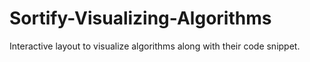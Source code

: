 # Sortify-Visualizing-Algorithms
Interactive layout to visualize algorithms along with their code snippet.
